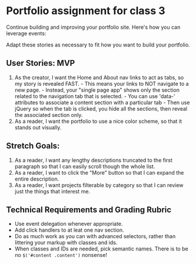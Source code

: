 # Portfolio assignment for class 3

Continue building and improving your portfolio site. Here's how you can leverage events:

Adapt these stories as necessary to fit how you want to build your portfolio.

## User Stories: MVP
  1. As the creator, I want the Home and About nav links to act as tabs, so my story is revealed FAST.
    - This means your links to NOT navigate to a new page.
    - Instead, your "single page app" shows only the section related to the navigation tab that is selected.
    - You can use 'data-' attributes to associate a content section with a particular tab
    - Then use jQuery so when the tab is clicked, you hide all the sections, then reveal the associated section only.
  1. As a reader, I want the portfolio to use a nice color scheme, so that it stands out visually.

## Stretch Goals:
  1. As a reader, I want any lengthy descriptions truncated to the first paragraph so that I can easily scroll though the whole list.
  1. As a reader, I want to click the "More" button so that I can expand the entire description.
  1. As a reader, I want projects filterable by category so that I can review just the things that interest me.

## Technical Requirements and Grading Rubric
  - Use event delegation whenever appropriate.
  - Add click handlers to at leat one nav section.
  - Do as much work as you can with advanced selectors, rather than littering your markup with classes and ids.
  - When classes and IDs are needed, pick semantic names. There is to be no `$('#content .content')` nonsense!
